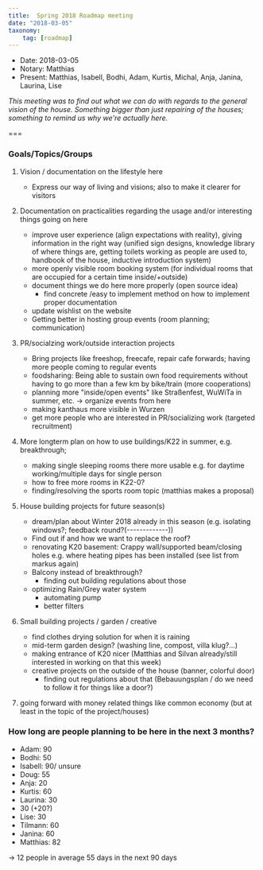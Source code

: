 ```yaml
---
title:  Spring 2018 Roadmap meeting
date: "2018-03-05"
taxonomy:
    tag: [roadmap]
---
```


- Date: 2018-03-05
- Notary: Matthias
- Present: Matthias, Isabell, Bodhi, Adam, Kurtis, Michal, Anja, Janina, Laurina, Lise

_This meeting was to find out what we can do with regards to the general vision of the house. Something bigger than just repairing of the houses; something to remind us why we're actually here._

===

### Goals/Topics/Groups
1. Vision / documentation on the lifestyle here
    - Express our way of living and visions; also to make it clearer for visitors
2. Documentation on practicalities regarding the usage and/or interesting things going on here
    - improve user experience (align expectations with reality), giving information in the right way (unified sign designs, knowledge library of where things are, getting toilets working as people are used to, handbook of the house, inductive introduction system)
    - more openly visible room booking system (for individual rooms that are occupied for a certain time inside/+outside)
    - document things we do here more properly (open source idea)
        - find concrete /easy to implement method on how to implement proper documentation
    - update wishlist on the website
    - Getting better in hosting group events (room planning; communication)

3. PR/socialzing work/outside interaction projects
    - Bring projects like freeshop, freecafe, repair cafe forwards; having more people coming to regular events
    - foodsharing: Being able to sustain own food requirements without having to go more than a few km by bike/train (more cooperations)
    - planning more "inside/open events" like Straßenfest, WuWiTa in summer, etc. -> organize events from here
    - making kanthaus more visible in Wurzen
    - get more people who are interested in PR/socializing work (targeted recruitment)

4. More longterm plan on how to use buildings/K22 in summer, e.g. breakthrough;
    - making single sleeping rooms there more usable e.g. for daytime working/multiple days for single person
    - how to free more rooms in K22-0?
    - finding/resolving the sports room topic (matthias makes a proposal)

5. House building projects for future season(s)
    - dream/plan about Winter 2018 already in this season (e.g. isolating windows?; feedback round?(-------------))
    - Find out if and how we want to replace the roof?
    - renovating K20 basement: Crappy wall/supported beam/closing holes e.g. where heating pipes has been installed (see list from markus again)
    - Balcony instead of breakthrough?
        - finding out building regulations about those
    - optimizing Rain/Grey water system
        - automating pump
        - better filters

6. Small building projects / garden / creative
    - find clothes drying solution for when it is raining
    - mid-term garden design? (washing line, compost, villa klug?...)
    - making entrance of K20 nicer (Matthias and Silvan already/still interested in working on that this week)
    - creative projects on the outside of the house (banner, colorful door)
        - finding out regulations about that (Bebauungsplan / do we need to follow it for things like a door?)

7. going forward with money related things like common economy (but at least in the topic of the project/houses)

### How long are people planning to be here in the next 3 months?
- Adam: 90
- Bodhi: 50
- Isabell: 90/ unsure
- Doug: 55
- Anja: 20
- Kurtis: 60
- Laurina: 30
- 30 (+20?)
- Lise: 30
- Tilmann: 60
- Janina: 60
- Matthias: 82

-> 12 people in average 55 days in the next 90 days

